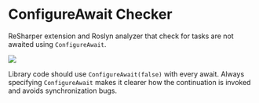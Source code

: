 ConfigureAwait Checker
======================

ReSharper extension and Roslyn analyzer that check for tasks are not awaited using `ConfigureAwait`.

![](https://i.imgur.com/UbEjrNf.png)

Library code should use `ConfigureAwait(false)` with every await. Always specifying `ConfigureAwait` makes it clearer how the continuation is invoked and avoids synchronization bugs.
